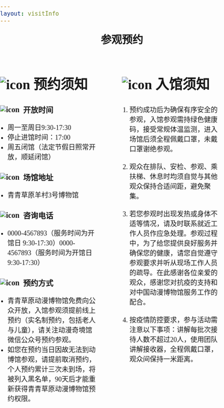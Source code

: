 ```yaml
---
layout: visitInfo
---
```


<html lang="zh-CN">
<head>
    <meta charset="UTF-8">
    <meta name="viewport" content="width=device-width, initial-scale=1.0">
    <title>参观预约</title>
    <style>
        body {
            margin: 0;
            padding: 0;
            font-size: 18px;
        }
        .container {
            font-family: '楷体', serif;
            max-width: 1200px; /* 增加容器宽度 */
            margin: auto;
        }
        .main-header {
            text-align: center;
            font-size: 28px;
            font-weight: bold;
            margin-bottom: 20px;
            position: relative;
        }
        .main-header::before, .main-header::after {
            content: '';
            position: absolute;
            top: 50%;
            width: 100px;
            height: 6px;
        }
        .main-header::before {
            left: -150px;
        }
        .main-header::after {
            right: -150px;
        }
        .section-content {
            display: flex;
            justify-content: space-between;
        }
        .section-content div {
            width: 80%; /* 增加宽度 */
        }
        .section-header {
            font-size: 24px;
            font-weight: bold;
            margin-bottom: 20px;
        }
        .section-content h3 {
            display: flex;
            align-items: center;
            font-size: 20px;
            margin-bottom: 10px;
        }
        .section-content h3 img {
            margin-right: 10px;
        }
        .section-content ul, .section-content ol {
            padding-left: 20px;
        }
        .qr-code {
            text-align: center;
            margin-top: 20px;
        }
        .qr-code img {
            max-width: 200px;
        }
    </style>
</head>
<body>
    <div class="container">
        <div class="main-header">
            参观预约
        </div>
        <div class="section-content">
            <div>
                <div class="section-header">
                    <h2><img src="https://www.ccam.org.cn/CN/static/img/170.png" alt="icon"> 预约须知</h2>
                </div>
                <div>
                    <h3><img src="https://img.icons8.com/ios-glyphs/30/000000/calendar.png" alt="icon"> 开放时间</h3>
                    <ul>
                        <li>周一至周日9:30-17:30</li>
                        <li>停止进馆时间：17:00</li>
                        <li>周五闭馆（法定节假日照常开放，顺延闭馆）</li>
                    </ul>
                    <h3><img src="https://img.icons8.com/ios-glyphs/30/000000/map-marker.png" alt="icon"> 场馆地址</h3>
                    <ul>
                        <li>青青草原羊村3号博物馆</li>
                    </ul>
                    <h3><img src="https://img.icons8.com/ios-glyphs/30/000000/phone.png" alt="icon"> 咨询电话</h3>
                    <ul>
                        <li>0000-4567893（服务时间为开馆日 9:30-17:30）0000-4567893（服务时间为开馆日 9:30-17:30）</li>
                    </ul>
                    <h3><img src="https://img.icons8.com/ios-glyphs/30/000000/online.png" alt="icon"> 预约方式</h3>
                    <ul>
                        <li>青青草原动漫博物馆免费向公众开放，入馆参观须提前线上预约（实名制预约，包括老人与儿童），请关注动漫奇境馆微信公众号预约参观。</li>
                        <li>如您在预约当日因故无法到动博馆参观，请提前取消预约，个人预约累计三次未到场，将被列入黑名单，90天后才能重新获得青青草原动漫博物馆预约权限。</li>
                    </ul>
                </div>
            </div>
            <div>
                <div class="section-header">
                    <h2><img src="https://www.ccam.org.cn/CN/static/img/171.png" alt="icon"> 入馆须知</h2>
                </div>
                <div>
                    <ol>
                        <li>预约成功后为确保有序安全的参观，入馆参观需持绿色健康码，接受常规体温监测，进入场馆后须全程佩戴口罩，未戴口罩谢绝参观。<br><br></li>
                        <li>观众在排队、安检、参观、乘扶梯、休息时均须自觉与其他观众保持合适间距，避免聚集。<br><br></li>
                        <li>若您参观时出现发热或身体不适等情况，请及时联系就近工作人员作应急处理。参观过程中，为了给您提供良好服务并确保您的健康，请您自觉遵守参观要求并听从现场工作人员的疏导。在此感谢各位亲爱的观众，感谢您对抗疫的支持和对中国动漫博物馆服务工作的配合。<br><br></li>
                        <li>按疫情防控要求，参与活动需注意以下事项：讲解每批次接待人数不超过20人，使用团队讲解接收器，全程佩戴口罩，观众间保持一米距离。<br><br></li>
                    </ol>
                </div>
            </div>
        </div>
    </div>
</body>
</html>